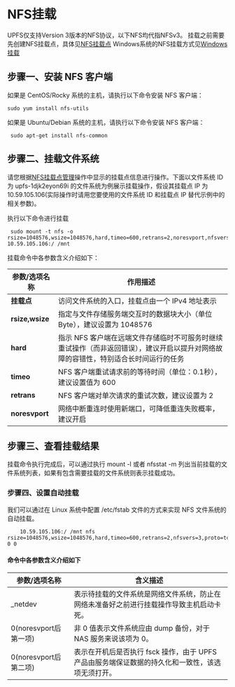 # NFS挂载

UPFS仅支持Version 3版本的NFS协议，以下NFS均代指NFSv3。
挂载之前需要先创建NFS挂载点，具体见[NFS挂载点](/upfs_guide/nfs_mountpoint.md)
Windows系统的NFS挂载方式见[Windows挂载](/upfs_guide/windows_mount.md)

## 步骤一、安装 NFS 客户端
如果是 CentOS/Rocky 系统的主机，请执行以下命令安装 NFS 客户端：

```
sudo yum install nfs-utils
```

如果是 Ubuntu/Debian 系统的主机，请执行以下命令安装 NFS 客户端：

```
 sudo apt-get install nfs-common
```

## 步骤二、挂载文件系统

请您根据[NFS挂载点管理](/upfs_guide/nfs_mountpoint.md)操作中显示的挂载点信息进行操作。下面以文件系统 ID 为 upfs-1djk2eyon69i 的文件系统为例展示挂载操作，假设其挂载点 IP 为 10.59.105.106(实际操作时请用您要使用的文件系统 ID 和挂载点 IP 替代示例中的相关参数)。

执行以下命令进行挂载
```
 sudo mount -t nfs -o rsize=1048576,wsize=1048576,hard,timeo=600,retrans=2,noresvport,nfsvers=3,proto=tcp,mountproto=tcp,nolock,noacl 10.59.105.106:/ /mnt
``` 
挂载命令中各参数含义介绍如下：

| 参数/选项名称 | 作用描述 |
|--------------|----------|
| **挂载点** | 访问文件系统的入口，挂载点由一个 IPv4 地址表示 |
| **rsize,wsize** | 指定与文件存储服务端交互时的数据块大小（单位Byte），建议设置为 1048576 |
| **hard** | 指示 NFS 客户端在远端文件存储临时不可服务时继续重试操作（而非返回错误），建议开启以提升对网络故障的容错性，特别适合长时间运行的任务 |
| **timeo** | NFS 客户端重试请求前的等待时间（单位：0.1秒），建议设置值为 600 |
| **retrans** | NFS 客户端对单次请求的重试次数，建议设置为 2 |
| **noresvport** | 网络中断重连时使用新端口，可降低重连失败概率，建议开启 |

## 步骤三、查看挂载结果

挂载命令执行完成后，可以通过执行 mount -l 或者 nfsstat -m 列出当前挂载的文件系统列表，如果有包含需要挂载的文件系统则表示挂载成功。

### 步骤四、设置自动挂载

我们可以通过在 Linux 系统中配置 /etc/fstab 文件的方式来实现 NFS 文件系统的自动挂载。
```
    10.59.105.106:/ /mnt nfs rsize=1048576,wsize=1048576,hard,timeo=600,retrans=2,nfsvers=3,proto=tcp,mountproto=tcp,nolock,noacl,_netdev,noresvport 0 0
```

#### 命令中各参数含义介绍如下

|参数/选项名称          |含义描述     |
|---------|-----------------------------------------------------------------|
|_netdev	|表示待挂载的文件系统是网络文件系统，防止在网络未准备好之前进行挂载操作导致主机启动卡死。|
|0(noresvport后第一项)	|非 0 值表示文件系统应由 dump 备份，对于 NAS 服务来说该项为 0。|
|0(noresvport后第二项)	|表示在开机后是否执行 fsck 操作，由于 UPFS 产品由服务端保证数据的持久化和一致性，该选项无须打开。|